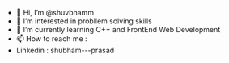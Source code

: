 - 👋 Hi, I’m @shuvbhamm
- 👀 I’m interested in probllem solving skills
- 🌱 I’m currently learning C++ and FrontEnd Web Development
- 📫 How to reach me :
- Linkedin : shubham---prasad

<!---
shuvbhamm/shuvbhamm is a ✨ special ✨ repository because its `README.md` (this file) appears on your GitHub profile.
You can click the Preview link to take a look at your changes.
--->
